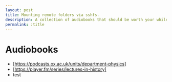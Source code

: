 ```yaml
---
layout: post
title: Mounting remote folders via sshfs.
description: A collection of audiobooks that should be worth your while.
permalink: :title
---
```


# Audiobooks
* [https://podcasts.ox.ac.uk/units/department-physics]
* [https://player.fm/series/lectures-in-history]
* test
